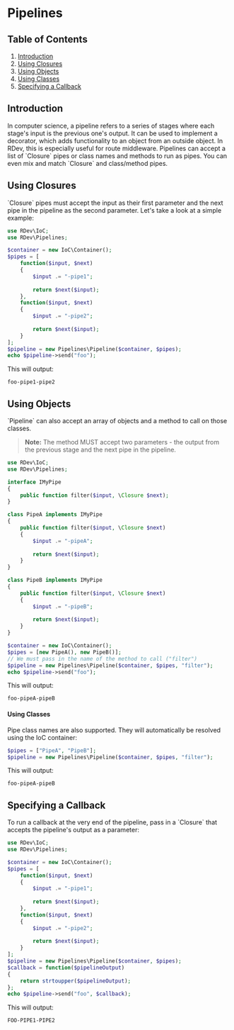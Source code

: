 # Pipelines

## Table of Contents
1. [Introduction](#introduction)
2. [Using Closures](#using-closures)
3. [Using Objects](#using-objects)
  1. [Using Classes](#using-classes)
4. [Specifying a Callback](#specifying-a-callback)

<h2 id="introduction">Introduction</h2>
In computer science, a pipeline refers to a series of stages where each stage's input is the previous one's output.  It can be used to implement a decorator, which adds functionality to an object from an outside object.  In RDev, this is especially useful for route middleware.  Pipelines can accept a list of `Closure` pipes or class names and methods to run as pipes.  You can even mix and match `Closure` and class/method pipes.
  
<h2 id="using-closures">Using Closures</h2>
`Closure` pipes must accept the input as their first parameter and the next pipe in the pipeline as the second parameter.  Let's take a look at a simple example:

```php
use RDev\IoC;
use RDev\Pipelines;

$container = new IoC\Container();
$pipes = [
    function($input, $next)
    {
        $input .= "-pipe1";
        
        return $next($input);
    },
    function($input, $next)
    {
        $input .= "-pipe2";
        
        return $next($input);
    }
];
$pipeline = new Pipelines\Pipeline($container, $pipes);
echo $pipeline->send("foo");
```

This will output:

```
foo-pipe1-pipe2
```

<h2 id="using-objects">Using Objects</h2>
`Pipeline` can also accept an array of objects and a method to call on those classes.

> **Note:** The method MUST accept two parameters - the output from the previous stage and the next pipe in the pipeline.

```php
use RDev\IoC;
use RDev\Pipelines;

interface IMyPipe
{
    public function filter($input, \Closure $next);
}

class PipeA implements IMyPipe
{
    public function filter($input, \Closure $next)
    {
        $input .= "-pipeA";
        
        return $next($input);
    }
}

class PipeB implements IMyPipe
{
    public function filter($input, \Closure $next)
    {
        $input .= "-pipeB";
        
        return $next($input);
    }
}

$container = new IoC\Container();
$pipes = [new PipeA(), new PipeB()];
// We must pass in the name of the method to call ("filter")
$pipeline = new Pipelines\Pipeline($container, $pipes, "filter");
echo $pipeline->send("foo");
```

This will output:

```
foo-pipeA-pipeB
```

<h4 id="using-classes">Using Classes</h4>
Pipe class names are also supported.  They will automatically be resolved using the IoC container:
 
```php
$pipes = ["PipeA", "PipeB"];
$pipeline = new Pipelines\Pipeline($container, $pipes, "filter");
```

This will output:

```
foo-pipeA-pipeB
```

<h2 id="specifying-a-callback">Specifying a Callback</h2>
To run a callback at the very end of the pipeline, pass in a `Closure` that accepts the pipeline's output as a parameter:

```php
use RDev\IoC;
use RDev\Pipelines;

$container = new IoC\Container();
$pipes = [
    function($input, $next)
    {
        $input .= "-pipe1";
        
        return $next($input);
    },
    function($input, $next)
    {
        $input .= "-pipe2";
        
        return $next($input);
    }
];
$pipeline = new Pipelines\Pipeline($container, $pipes);
$callback = function($pipelineOutput)
{
    return strtoupper($pipelineOutput);
};
echo $pipeline->send("foo", $callback);
```

This will output:

```
FOO-PIPE1-PIPE2
```